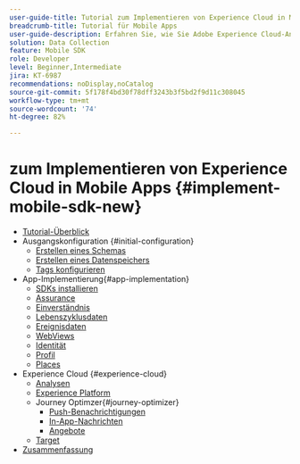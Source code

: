 ```yaml
---
user-guide-title: Tutorial zum Implementieren von Experience Cloud in Mobile Apps
breadcrumb-title: Tutorial für Mobile Apps
user-guide-description: Erfahren Sie, wie Sie Adobe Experience Cloud-Anwendungen in Mobile Apps mit Experience Platform Mobile SDK implementieren.
solution: Data Collection
feature: Mobile SDK
role: Developer
level: Beginner,Intermediate
jira: KT-6987
recommendations: noDisplay,noCatalog
source-git-commit: 5f178f4bd30f78dff3243b3f5bd2f9d11c308045
workflow-type: tm+mt
source-wordcount: '74'
ht-degree: 82%

---
```



#  zum Implementieren von Experience Cloud in Mobile Apps {#implement-mobile-sdk-new}

+ [Tutorial-Überblick](overview.md)
+ Ausgangskonfiguration {#initial-configuration}
   + [Erstellen eines Schemas](create-schema.md)
   + [Erstellen eines Datenspeichers](create-datastream.md)
   + [Tags konfigurieren](configure-tags.md)
+ App-Implementierung{#app-implementation}
   + [SDKs installieren](install-sdks.md)
   + [Assurance](assurance.md)
   + [Einverständnis](consent.md)
   + [Lebenszyklusdaten](lifecycle-data.md)
   + [Ereignisdaten](events.md)
   + [WebViews](web-views.md)
   + [Identität](identity.md)
   + [Profil](profile.md)
   + [Places](places.md)
+ Experience Cloud {#experience-cloud}
   + [Analysen](analytics.md)
   + [Experience Platform](platform.md)
   + Journey Optimzer{#journey-optimizer}
      + [Push-Benachrichtigungen ](journey-optimizer-push.md)
      + [In-App-Nachrichten](journey-optimizer-inapp.md)
      + [Angebote](journey-optimizer-offers.md)
   + [Target](target.md)
+ [Zusammenfassung](conclusion.md)

